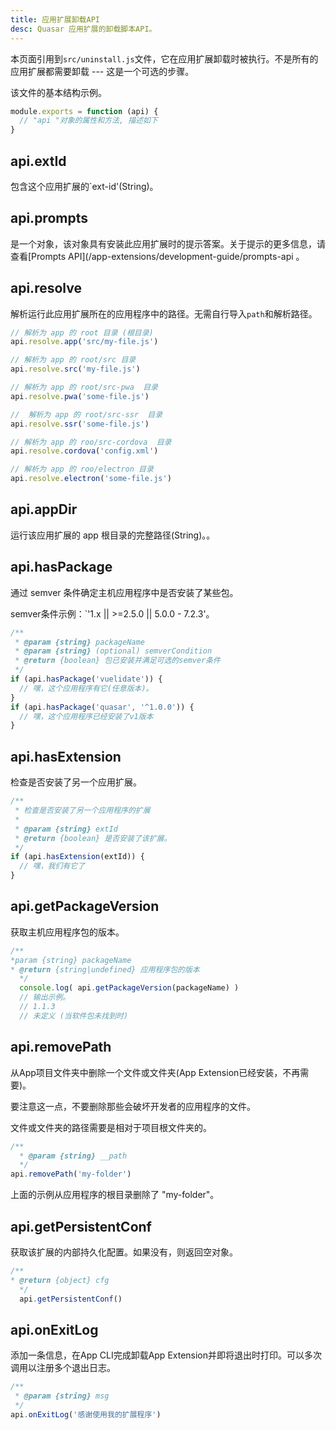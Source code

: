 ```yaml
---
title: 应用扩展卸载API
desc: Quasar 应用扩展的卸载脚本API。
---
```


本页面引用到`src/uninstall.js`文件，它在应用扩展卸载时被执行。不是所有的应用扩展都需要卸载 --- 这是一个可选的步骤。

该文件的基本结构示例。

```js
module.exports = function (api) {
  // "api "对象的属性和方法, 描述如下
}
```

## api.extId
包含这个应用扩展的`ext-id'(String)。

## api.prompts
是一个对象，该对象具有安装此应用扩展时的提示答案。关于提示的更多信息，请查看[Prompts API](/app-extensions/development-guide/prompts-api 。

## api.resolve
解析运行此应用扩展所在的应用程序中的路径。无需自行导入`path`和解析路径。

```js
// 解析为 app 的 root 目录 (根目录)
api.resolve.app('src/my-file.js')

// 解析为 app 的 root/src 目录
api.resolve.src('my-file.js')

// 解析为 app 的 root/src-pwa  目录
api.resolve.pwa('some-file.js')

//  解析为 app 的 root/src-ssr  目录
api.resolve.ssr('some-file.js')

// 解析为 app 的 roo/src-cordova  目录
api.resolve.cordova('config.xml')

// 解析为 app 的 roo/electron 目录
api.resolve.electron('some-file.js')
```

## api.appDir
运行该应用扩展的 app 根目录的完整路径(String)。。

## api.hasPackage

通过 semver 条件确定主机应用程序中是否安装了某些包。

semver条件示例：`'1.x || >=2.5.0 || 5.0.0 - 7.2.3'。

```js
/**
 * @param {string} packageName
 * @param {string} (optional) semverCondition
 * @return {boolean} 包已安装并满足可选的semver条件
 */
if (api.hasPackage('vuelidate')) {
  // 嘿，这个应用程序有它(任意版本)。
}
if (api.hasPackage('quasar', '^1.0.0')) {
  // 嘿，这个应用程序已经安装了v1版本
}
```

## api.hasExtension
检查是否安装了另一个应用扩展。

```js
/**
 * 检查是否安装了另一个应用程序的扩展
 *
 * @param {string} extId
 * @return {boolean} 是否安装了该扩展。
 */
if (api.hasExtension(extId)) {
  // 嘿，我们有它了
}
```

## api.getPackageVersion

获取主机应用程序包的版本。

```js
/**
*param {string} packageName
* @return {string|undefined} 应用程序包的版本
  */
  console.log( api.getPackageVersion(packageName) )
  // 输出示例。
  // 1.1.3
  // 未定义 (当软件包未找到时)
```

## api.removePath
从App项目文件夹中删除一个文件或文件夹(App Extension已经安装，不再需要)。

要注意这一点，不要删除那些会破坏开发者的应用程序的文件。

文件或文件夹的路径需要是相对于项目根文件夹的。

```js
/**
  * @param {string} __path
  */
api.removePath('my-folder')
```

上面的示例从应用程序的根目录删除了 "my-folder"。

## api.getPersistentConf

获取该扩展的内部持久化配置。如果没有，则返回空对象。

```js
/**
* @return {object} cfg
  */
  api.getPersistentConf()
```

## api.onExitLog
添加一条信息，在App CLI完成卸载App Extension并即将退出时打印。可以多次调用以注册多个退出日志。

```js
/**
 * @param {string} msg
 */
api.onExitLog('感谢使用我的扩展程序')
```
